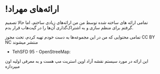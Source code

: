 # !ارائه‌های مهراد
تمامی ارائه های ساخته شده توسط من
من ارائه‌های زیادی ساختم، اما حالا تصمیم گرفتم برای منظم سازی و به اشتراک‌گذاری آن‌ها را در گیت‌هاب قرار بدم.

تمامی محتوایی که من در این مجموعه‌ها به دست خودم تهیه کردم، تحت مجوز CC BY NC منتشر میشوند
* TehSFD 95 - OpenStreeMap:

این ارائه در مورد سیستم نقشه آزاد اوپن استریت مپ هست و به معرفی اولیه اون میپردازه
